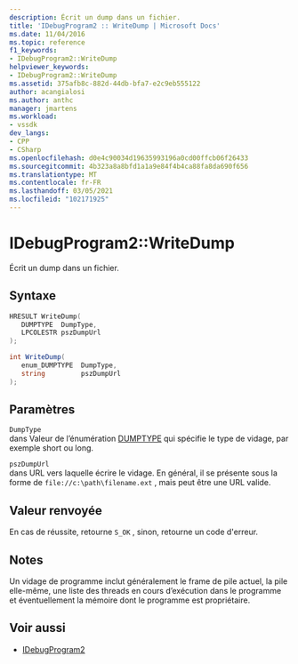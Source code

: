 ```yaml
---
description: Écrit un dump dans un fichier.
title: 'IDebugProgram2 :: WriteDump | Microsoft Docs'
ms.date: 11/04/2016
ms.topic: reference
f1_keywords:
- IDebugProgram2::WriteDump
helpviewer_keywords:
- IDebugProgram2::WriteDump
ms.assetid: 375afb8c-882d-44db-bfa7-e2c9eb555122
author: acangialosi
ms.author: anthc
manager: jmartens
ms.workload:
- vssdk
dev_langs:
- CPP
- CSharp
ms.openlocfilehash: d0e4c90034d19635993196a0cd00ffcb06f26433
ms.sourcegitcommit: 4b323a8a8bfd1a1a9e84f4b4ca88fa8da690f656
ms.translationtype: MT
ms.contentlocale: fr-FR
ms.lasthandoff: 03/05/2021
ms.locfileid: "102171925"
---
```

# <a name="idebugprogram2writedump"></a>IDebugProgram2::WriteDump
Écrit un dump dans un fichier.

## <a name="syntax"></a>Syntaxe

```cpp
HRESULT WriteDump( 
   DUMPTYPE  DumpType,
   LPCOLESTR pszDumpUrl
);
```

```csharp
int WriteDump( 
   enum_DUMPTYPE  DumpType,
   string         pszDumpUrl
);
```

## <a name="parameters"></a>Paramètres
`DumpType`\
dans Valeur de l’énumération [DUMPTYPE](../../../extensibility/debugger/reference/dumptype.md) qui spécifie le type de vidage, par exemple short ou long.

`pszDumpUrl`\
dans URL vers laquelle écrire le vidage. En général, il se présente sous la forme de `file://c:\path\filename.ext` , mais peut être une URL valide.

## <a name="return-value"></a>Valeur renvoyée
 En cas de réussite, retourne `S_OK` , sinon, retourne un code d'erreur.

## <a name="remarks"></a>Notes
 Un vidage de programme inclut généralement le frame de pile actuel, la pile elle-même, une liste des threads en cours d’exécution dans le programme et éventuellement la mémoire dont le programme est propriétaire.

## <a name="see-also"></a>Voir aussi
- [IDebugProgram2](../../../extensibility/debugger/reference/idebugprogram2.md)

